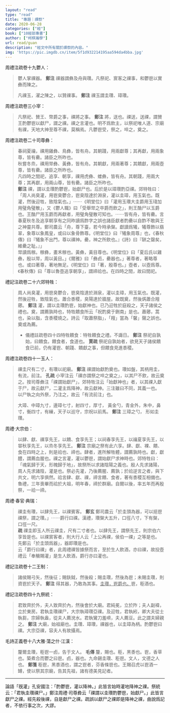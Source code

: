 ```yaml
---
layout: "read"
type: "read"
title: "專題｜祼祭"
date: 2020-06-28
categories: ["經"]
book: ["10經部專書"]
author: ["柯棋瀚學"]
url: read/guan
description: "經文中所有關於祼祭的內容。"
img: 'https://pic.imgdb.cn/item/5f1d932214195aa594da4bba.jpg'
---
```


<v>周禮注疏</v>卷十九<v>鬱人</v>：

> 鬱人掌祼器。 **鄭注** 祼器謂彝及舟與瓚。凡祭祀、賔客之祼事，和鬱鬯以實彝而陳之。
>
> 凡祼玉，濯之陳之，以贊祼事。 **鄭注** 祼玉謂圭瓚、璋瓚。

<v>周禮注疏</v>卷三<v>小宰</v>：

> 凡祭祀、賛王、幣爵之事，祼將之事。 **鄭注** 將，送也。祼送，送祼，謂賛王酌鬱鬯以獻尸，謂之祼。祼之言灌也。明不爲飲主，以祭祀唯人道、宗廟有祼，天地大神至尊不祼，莫稱焉。凡鬱鬯受，祭之，啐之，奠之。

<v>周禮注疏</v>卷二十<v>司尊彝</v>：

> 春祠夏禴，祼用雞彝、鳥彝，皆有舟。其朝踐，用兩獻尊；其再獻，用兩象尊，皆有罍。諸臣之所昨也。   
> 秋嘗冬烝，祼用斝彝、黃彝，皆有舟。其朝獻，用兩著尊；其饋獻，用兩壺尊，皆有罍。諸臣之所昨也。    
> 凡四時之間祀，追享、朝享，祼用虎彝、蜼彝，皆有舟。其朝踐，用兩大尊；其再獻，用兩山尊，皆有罍。諸臣之所昨也。    
>  **鄭注** 祼，謂以圭瓚酌鬱鬯，始獻尸也。后於是以璋瓚酌亞祼。<v>郊特牲</v>曰：「周人尚臭灌，用鬯臭鬱合，鬯臭陰達於淵泉，灌以圭璋，用玉氣也。既灌，然後迎牲，致陰氣也。」⋯⋯《明堂位》曰「灌用玉瓚大圭爵用玉琖加用璧角璧散」，又《鬱人職》曰「受舉斝之卒爵而飲之」，則王酳尸以玉爵也。王酳尸用玉爵而再獻者，用璧角璧散可知也。⋯⋯皆有舟，皆有罍。言春夏秋冬及追享朝享有之同昨讀爲酢字之誤也諸臣獻者酌罍以自酢不敢與王之神靈共尊。鄭司農云「舟，尊下臺，若今時承槃。獻讀爲犧，犧尊飾以翡翠，象尊以象鳳皇，或曰以象骨飾尊。《明堂位》曰『犧象周尊』也，《春秋傳》曰『犧象不出門，尊以祼神。罍，神之所飲也。』《詩》曰『缾之罄矣，維罍之耻。』」    
> 斝讀爲稼。稼彝，畫禾稼也。黃彝，黃目尊也。《明堂位》曰「夏后氏以雞彝，殷以斝，周以黃目。」《爾雅》曰「彝卣，罍器也。」著尊者，著略尊也。或曰著尊，著地無足。《明堂位》曰「著，殷尊也。」壺者，以壺爲尊。《春秋傳》曰「尊以魯壺追享朝享」，謂禘祫也。在四時之間，故曰間祀。

<v>禮記注疏</v>卷二十六<v>郊特牲</v>：

> 周人尚臭灌，用鬯臭鬱合，鬯臭陰達於淵泉，灌以圭璋，用玉氣也。既灌，然後迎牲，致陰氣也。蕭合黍稷，臭陽達於牆屋。故既奠，然後焫蕭合羶薌。 **鄭注** 灌，謂以圭瓚酌鬯，始獻神也。已乃迎牲於庭殺之，天子諸侯之禮也。奠，謂薦孰時也，<v>特牲饋食</v>所云「祝酌奠于鉶南」是也。蕭薌，蒿也，染以脂，含黍稷燒之。詩云「取蕭祭脂」，「羶」當為「馨」聲之誤也。奠或為薦。
>
> - <v>儀禮註疏</v>卷四十四<v>特牲饋食</v>：特牲饋食之禮。不諏日。 **鄭注** 祭祀自孰始，曰饋食。饋食者，食道也。 **賈疏** 祭祀自孰始者，欲見天子諸侯饋食已前，仍有灌鬯、朝踐、饋獻之事，但饋食見進黍稷。

<v>周禮注疏</v>卷四十一<v>玉人</v>：

> 祼圭尺有二寸，有瓚以祀廟。 **鄭注** 祼謂始獻酌奠也。瓚如盤，其柄用圭，有流，前注。 **孔疏** <v>小宰</v>注云「祼亦謂祭之啐之奠之」，以其尸不飲，故云奠之。按<v>司尊彝</v>注「祼謂始獻尸」，<v>郊特牲</v>注云「始獻神也」者，以其祼入獻于尸，故云獻尸，二灌主爲降神，故云獻神。三注雖曰不同，其義一也。   
> 以尸執之向外祭，乃注之，故云「有流前注」也。
>
> 大璋、中璋九寸，邊璋七寸，射四寸，厚寸， 黃金勺，青金外，朱中，鼻寸，衡四寸，有繅，天子以巡守，宗祝以前馬。 **鄭注** 三璋之勺， 形如圭瓚。

<v>周禮·大宗伯</v>：

> 以肆、獻、祼享先王，以饋、食享先王；以祠春享先王，以禴夏享先王，以甞秋享先王，以烝冬享先王。 **鄭注** 宗廟之祭有此六享。肆、獻、裸、饋、食在四時之上，則是祫也、禘也。肆者，進所解牲體，謂薦孰時也。獻，獻醴，謂薦血腥也。祼之言灌，灌以鬱鬯，謂始獻尸求神時也。<v>郊特牲</v>曰：「魂氣歸于天，形魄歸于地」，故祭所以求諸陰陽之義也。殷人先求諸陽，周人先求諸陰，灌是也。祭必先灌，乃後薦腥、薦孰；於祫逆言之者，與下共文，明六享俱然。祫言肆、獻、祼，禘言饋、食者，著有黍稷互相備也。魯禮，三年喪畢而祫於大祖，明年春，禘於群廟。自爾以後，率五年而再殷祭，一祫一禘。

<v>周禮·春官·典瑞</v>：

> 祼圭有瓚，以肆先王，以祼賓客。 **鄭玄** 鄭司農云「於圭頭為器，可以挹鬯祼祭，謂之瓚。」⋯⋯爵行曰祼。漢禮，瓚槃大五升，口徑八寸，下有槃，口徑一尺。   
>  **疏** 祼圭即<v>玉人</v>所云祼圭，尺有二寸者也。以肆先王，謂祭先王，則宗伯六享皆是也。以祼賔客者，則<v>大行人</v>云「上公再祼，侯伯一祼」之等是也。   
> 先鄭云「於圭頭爲器」，器即瓚是也。    
> 云「爵行曰祼」者，此周禮祼皆據祭而言，至於生人飲酒，亦曰祼，故<v>投壺禮</v>云「奉觴賜灌」是生人飲酒，爵行亦曰灌也。

<v>禮記注疏</v>卷十二<v>王制</v>：

> 諸侯賜弓矢，然後征；賜鈇鉞，然後殺；賜圭瓚，然後為鬯；未賜圭瓚，則資鬯於天子。 **鄭注** 得其器，乃敢為其事。<u>圭瓚，鬯爵也。</u>鬯，秬酒也。

<v>禮記注疏</v>卷四十九<v>祭統</v>：

> 君致齊於外，夫人致齊於內，然後會於大廟。君純冕，立於阼；夫人副褘，立於東房。君執圭瓚祼尸，大宗執璋瓚亞祼。及迎牲，君執紖，卿大夫從士執芻，宗婦執盎，從夫人薦涗水。君執鸞刀羞嚌，夫人薦豆。此之謂夫婦親之。 **鄭注** 大廟，始祖廟也。圭瓚、璋瓚，祼器也，以圭璋為柄。酌鬱鬯曰祼。大宗亞祼，容夫人有故攝焉。

<v>毛詩正義</v>卷十八<v>大雅·蕩之什·江漢</v>：

> 釐爾圭瓚，秬鬯一卣，告于文人。 **毛傳** 釐，賜也。秬，黑黍也。鬯，香草也。築煮合而鬱之曰鬯。卣，器也。九命錫圭瓚、秬鬯。文人，文德之人也。 **鄭箋** 秬鬯，黑黍酒也，謂之鬯者，芬香條鬯也。王賜召虎以鬯酒一罇，使以祭其宗廟，告其先祖，諸有德美見記者。

----

論語「旣灌」孔安國注：「酌鬱鬯，灌以降神。」此皆言始時灌地降神之祼。<v>祭統</v>云：「君執圭瓚祼尸。」鄭注<v>周禮·司尊彜</v>云「祼謂以圭瓚酌鬱鬯，始獻尸。」此皆言獻尸之祼。經先殺後祼，自是獻尸之祼。疏誤以獻尸之祼即是降神之祼，曲說爲記者，不依行事之次，大謬。
